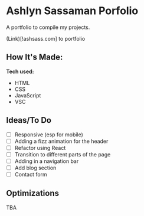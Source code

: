 # Ashlyn Sassaman Porfolio
A portfolio to compile my projects.

(Link)[!ashsass.com] to portfolio


## How It's Made:

**Tech used:** 
- HTML
- CSS
- JavaScript
- VSC

## Ideas/To Do
- [ ] Responsive (esp for mobile)
- [ ] Adding a fizz animation for the header 
- [ ] Refactor using React
- [ ] Transition to different parts of the page
- [ ] Adding in a navigation bar
- [ ] Add blog section
- [ ] Contact form

## Optimizations
TBA



